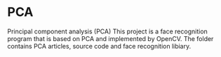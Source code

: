 # PCA
Principal component analysis (PCA)
This project is a face recognition program that is based on PCA and implemented by OpenCV.
The folder contains PCA articles, source code and face recognition libiary.
